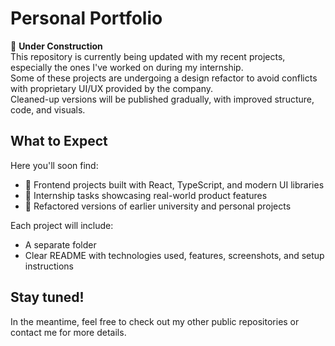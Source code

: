 # Personal Portfolio

🚧 **Under Construction**  
This repository is currently being updated with my recent projects, especially the ones I've worked on during my internship.  
Some of these projects are undergoing a design refactor to avoid conflicts with proprietary UI/UX provided by the company.  
Cleaned-up versions will be published gradually, with improved structure, code, and visuals.

## What to Expect

Here you'll soon find:

- 🧠 Frontend projects built with React, TypeScript, and modern UI libraries
- 💼 Internship tasks showcasing real-world product features
- 🎨 Refactored versions of earlier university and personal projects

Each project will include:

- A separate folder
- Clear README with technologies used, features, screenshots, and setup instructions

## Stay tuned!  

In the meantime, feel free to check out my other public repositories or contact me for more details.  

